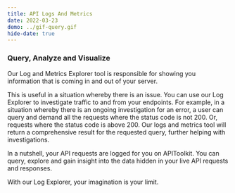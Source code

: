 ```yaml
---
title: API Logs And Metrics
date: 2022-03-23
demo: ../gif-query.gif
hide-date: true
---
```


### Query, Analyze and Visualize

Our Log and Metrics Explorer tool is responsible for showing you information that is coming in and out of your server.

This is useful in a situation whereby there is an issue. You can use our Log Explorer to investigate traffic to and from your endpoints. For example, in a situation whereby there is an ongoing investigation for an error, a user can query and demand all the requests where the status code is not 200. Or, requests where the status code is above 200. Our logs and metrics tool will return a comprehensive result for the requested query, further helping with investigations.

In a nutshell, your API requests are logged for you on APIToolkit. You can query, explore and gain insight into the data hidden in your live API requests and responses.

With our Log Explorer, your imagination is your limit.
